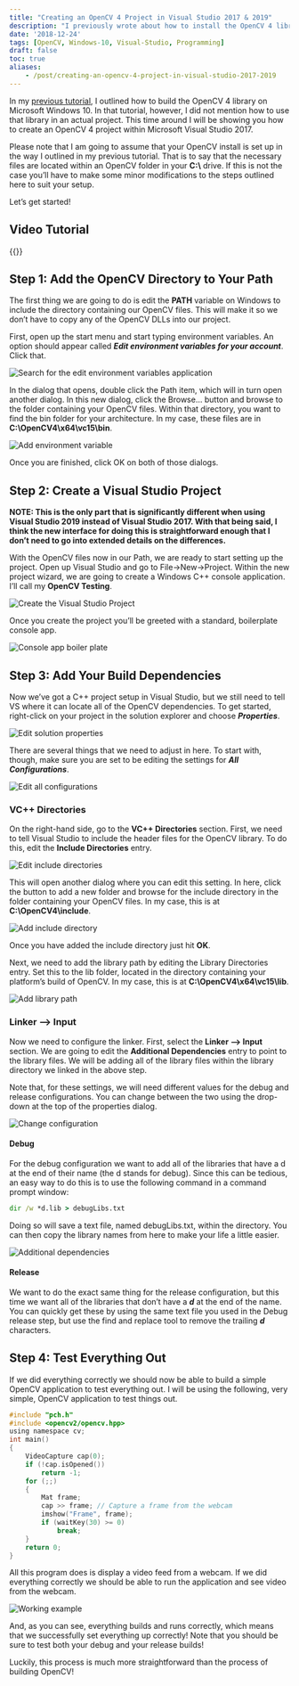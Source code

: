 ```yaml
---
title: "Creating an OpenCV 4 Project in Visual Studio 2017 & 2019"
description: "I previously wrote about how to install the OpenCV 4 library on Windows 10. This time around I will demonstrate how to set up an OpenCV 4 project in either Visual Stuido 2017 or 2019."
date: '2018-12-24'
tags: [OpenCV, Windows-10, Visual-Studio, Programming]
draft: false
toc: true
aliases:
    - /post/creating-an-opencv-4-project-in-visual-studio-2017-2019
---
```


In my [previous tutorial](https://hackeradam.com/installing-opencv-4-on-windows-10/), I outlined how to build the OpenCV 4 library on Microsoft Windows 10. In that tutorial, however, I did not mention how to use that library in an actual project. This time around I will be showing you how to create an OpenCV 4 project within Microsoft Visual Studio 2017.

Please note that I am going to assume that your OpenCV install is set up in the way I outlined in my previous tutorial. That is to say that the necessary files are located within an OpenCV folder in your **C:\\** drive. If this is not the case you’ll have to make some minor modifications to the steps outlined here to suit your setup.

Let’s get started!

<!--more-->

## Video Tutorial

{{<youtube p-6rG6Zgu4U>}}

## Step 1: Add the OpenCV Directory to Your Path

The first thing we are going to do is edit the **PATH** variable on Windows to include the directory containing our OpenCV files. This will make it so we don’t have to copy any of the OpenCV DLLs into our project.

First, open up the start menu and start typing environment variables. An option should appear called ***Edit environment variables for your account***. Click that.

![Search for the edit environment variables application](/blog/opencv4-visual-studio/EditEnvironmentVariablesStartMenu.png#center)

In the dialog that opens, double click the Path item, which will in turn open another dialog. In this new dialog, click the Browse… button and browse to the folder containing your OpenCV files. Within that directory, you want to find the bin folder for your architecture. In my case, these files are in **C:\OpenCV4\x64\vc15\bin**.

![Add environment variable](/blog/opencv4-visual-studio/AddEnvironmentVariable.png#center)

Once you are finished, click OK on both of those dialogs.

## Step 2: Create a Visual Studio Project

**NOTE: This is the only part that is significantly different when using Visual Studio 2019 instead of Visual Studio 2017. With that being said, I think the new interface for doing this is straightforward enough that I don’t need to go into extended details on the differences.**

With the OpenCV files now in our Path, we are ready to start setting up the project. Open up Visual Studio and go to File->New->Project. Within the new project wizard, we are going to create a Windows C++ console application. I’ll call my **OpenCV Testing**.

![Create the Visual Studio Project](/blog/opencv4-visual-studio/CreateProjectInVisualStudio.png#center)

Once you create the project you’ll be greeted with a standard, boilerplate console app. 

![Console app boiler plate](/blog/opencv4-visual-studio/BoilerPlateConsoleApp.png#center)

## Step 3: Add Your Build Dependencies

Now we’ve got a C++ project setup in Visual Studio, but we still need to tell VS where it can locate all of the OpenCV dependencies. To get started, right-click on your project in the solution explorer and choose ***Properties***.

![Edit solution properties](/blog/opencv4-visual-studio/EditSolutionProperties.png#center)

There are several things that we need to adjust in here. To start with, though, make sure you are set to be editing the settings for ***All Configurations***.

![Edit all configurations](/blog/opencv4-visual-studio/EditAllConfigurations.png#center)

### VC++ Directories

On the right-hand side, go to the **VC++ Directories** section. First, we need to tell Visual Studio to include the header files for the OpenCV library. To do this, edit the **Include Directories** entry.

![Edit include directories](/blog/opencv4-visual-studio/EditIncludeDirectories.png#center)

This will open another dialog where you can edit this setting. In here, click the button to add a new folder and browse for the include directory in the folder containing your OpenCV files. In my case, this is at **C:\OpenCV4\include**.

![Add include directory](/blog/opencv4-visual-studio/AddIncludeDirectory.png#center)

Once you have added the include directory just hit **OK**.

Next, we need to add the library path by editing the Library Directories entry. Set this to the lib folder, located in the directory containing your platform’s build of OpenCV. In my case, this is at **C:\OpenCV4\x64\vc15\lib**.

![Add library path](/blog/opencv4-visual-studio/AddLibraryPath.png#center)

### Linker --> Input

Now we need to configure the linker. First, select the **Linker --> Input** section. We are going to edit the **Additional Dependencies** entry to point to the library files. We will be adding all of the library files within the library directory we linked in the above step.

Note that, for these settings, we will need different values for the debug and release configurations. You can change between the two using the drop-down at the top of the properties dialog.

![Change configuration](/blog/opencv4-visual-studio/ChangeConfiguration.png#center)

#### Debug 

For the debug configuration we want to add all of the libraries that have a d at the end of their name (the d stands for debug). Since this can be tedious, an easy way to do this is to use the following command in a command prompt window:

```cmd
dir /w *d.lib > debugLibs.txt
```

Doing so will save a text file, named debugLibs.txt, within the directory. You can then copy the library names from here to make your life a little easier.

![Additional dependencies](/blog/opencv4-visual-studio/AddAllDebugLibraries.png#center)

#### Release

We want to do the exact same thing for the release configuration, but this time we want all of the libraries that don’t have a ***d*** at the end of the name. You can quickly get these by using the same text file you used in the Debug release step, but use the find and replace tool to remove the trailing ***d*** characters.

## Step 4: Test Everything Out

If we did everything correctly we should now be able to build a simple OpenCV application to test everything out. I will be using the following, very simple, OpenCV application to test things out.

```c
#include "pch.h"
#include <opencv2/opencv.hpp>
using namespace cv;
int main()
{
    VideoCapture cap(0);
    if (!cap.isOpened())
        return -1;
    for (;;)
    {
        Mat frame;
        cap >> frame; // Capture a frame from the webcam
        imshow("Frame", frame);
        if (waitKey(30) >= 0)
            break;
    }
    return 0;
}
```

All this program does is display a video feed from a webcam. If we did everything correctly we should be able to run the application and see video from the webcam.

![Working example](/blog/opencv4-visual-studio/WorkingExample.png#center)

And, as you can see, everything builds and runs correctly, which means that we successfully set everything up correctly! Note that you should be sure to test both your debug and your release builds!

Luckily, this process is much more straightforward than the process of building OpenCV!